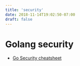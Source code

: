 ```yaml
---
title: 'security'
date: 2018-11-14T19:02:50-07:00
draft: false
---
```


# Golang security

* [Go Security cheatsheet](https://snyk.io/blog/go-security-cheatsheet-for-go-developers/)
